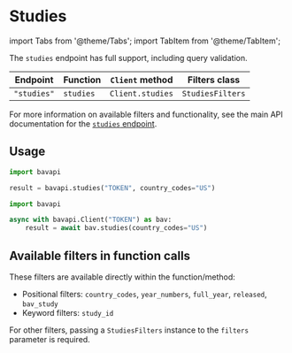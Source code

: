 # Studies

import Tabs from '@theme/Tabs';
import TabItem from '@theme/TabItem';

The `studies` endpoint has full support, including query validation.

| Endpoint    | Function  | `Client` method  | Filters class    |
| ----------- | --------- | ---------------- | ---------------- |
| `"studies"` | `studies` | `Client.studies` | `StudiesFilters` |

For more information on available filters and functionality, see the main API documentation for the
[`studies` endpoint](/core-resources/studies.md).

## Usage

<Tabs>
  <TabItem value="sync" label="Sync" default>

```py title="Using top-level functions"
import bavapi

result = bavapi.studies("TOKEN", country_codes="US")
```

  </TabItem>
  <TabItem value="async" label="Async">

```py title="Using Client asynchronously"
import bavapi

async with bavapi.Client("TOKEN") as bav:
    result = await bav.studies(country_codes="US")
```

  </TabItem>
</Tabs>

## Available filters in function calls

These filters are available directly within the function/method:

- Positional filters: `country_codes`, `year_numbers`, `full_year`, `released`, `bav_study`
- Keyword filters: `study_id`

For other filters, passing a `StudiesFilters` instance to the `filters` parameter is required.
